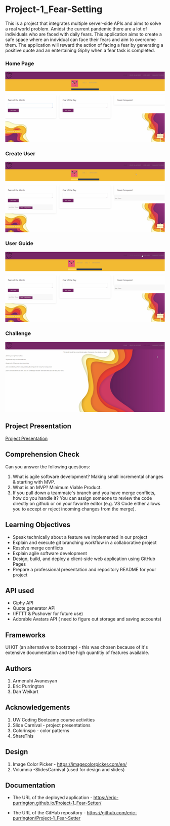 # Project-1_Fear-Setting

This is a project that integrates multiple server-side APIs and aims to solve a real world problem. Amidst the current pandemic there are a lot of individuals who are faced with daily fears. This application aims to create a safe space where an indvidual can face their fears and aim to overcome them. The application will reward the action of facing a fear by generating a positive quote and an entertaining Giphy when a fear task is completed. 

### Home Page
![Home Page](Develop/Style/Fear_Setting_Home.gif)

### Create User
![Home Page](Develop/Style/Fear_Setting_Create_Account.gif)

### User Guide
![Home Page](Develop/Style/Fear_Setting_User_Guide.gif)

### Challenge
![Home Page](Develop/Style/Fear_Setting_Challenge.gif)



## Project Presentation

[Project Presentation](https://docs.google.com/presentation/d/1jHOT-nh048uuWxn0Bx-Eeh37WNfCbdo3fWs7bjLh_Qo/edit?usp=sharing)



## Comprehension Check
Can you answer the following questions:
1. What is agile software development? 
Making small incremental changes & starting with MVP. 
2. What is an MVP? 
Minimum Viable Product. 
3. If you pull down a teammate's branch and you have merge conflicts, how do you handle it? 
You can assign someone to review the code directly on github or on your favorite editor (e.g. VS Code either allows you to accept or reject incoming changes from the merge).


## Learning Objectives

* Speak technically about a feature we implemented in our project
* Explain and execute git branching workflow in a collaborative project
* Resolve merge conflicts
* Explain agile software development
* Design, build, and deploy a client-side web application using GitHub Pages
* Prepare a professional presentation and repository README for your project


## API used 

* Giphy API
* Quote generator API 
* (IFTTT & Pushover for future use)
* Adorable Avatars API ( need to figure out storage and saving accounts)



## Frameworks 

UI KIT (an alternative to bootstrap) - this was chosen because of it's extensive documentation and the high quantitiy of features available. 


## Authors
1. Armenuhi Avanesyan 
2. Eric Purrington
3. Dan Weikart 

## Acknowledgements
1. UW Coding Bootcamp course activities
2. Slide Carnival - project presentations 
3. Colorinspo - color patterns 
4. ShareThis


## Design 
1. Image Color Picker - https://imagecolorpicker.com/en/
2. Volumnia -SlidesCarnival (used for design and slides)



## Documentation

* The URL of the deployed application - https://eric-purrington.github.io/Project-1_Fear-Setter/

* The URL of the GitHub repository  - https://github.com/eric-purrington/Project-1_Fear-Setter
